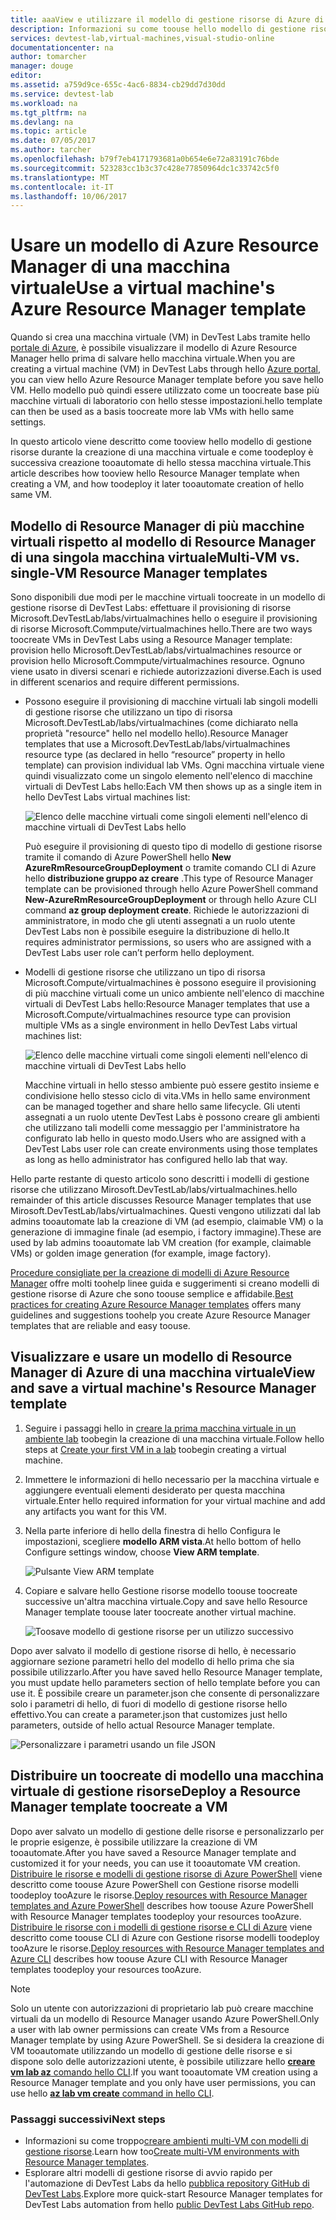 ```yaml
---
title: aaaView e utilizzare il modello di gestione risorse di Azure di una macchina virtuale | Documenti Microsoft
description: Informazioni su come toouse hello modello di gestione risorse di Azure da una macchina virtuale di toocreate altre macchine virtuali
services: devtest-lab,virtual-machines,visual-studio-online
documentationcenter: na
author: tomarcher
manager: douge
editor: 
ms.assetid: a759d9ce-655c-4ac6-8834-cb29dd7d30dd
ms.service: devtest-lab
ms.workload: na
ms.tgt_pltfrm: na
ms.devlang: na
ms.topic: article
ms.date: 07/05/2017
ms.author: tarcher
ms.openlocfilehash: b79f7eb4171793681a0b654e6e72a83191c76bde
ms.sourcegitcommit: 523283cc1b3c37c428e77850964dc1c33742c5f0
ms.translationtype: MT
ms.contentlocale: it-IT
ms.lasthandoff: 10/06/2017
---
```

# <a name="use-a-virtual-machines-azure-resource-manager-template"></a><span data-ttu-id="6fe98-103">Usare un modello di Azure Resource Manager di una macchina virtuale</span><span class="sxs-lookup"><span data-stu-id="6fe98-103">Use a virtual machine's Azure Resource Manager template</span></span>

<span data-ttu-id="6fe98-104">Quando si crea una macchina virtuale (VM) in DevTest Labs tramite hello [portale di Azure](http://go.microsoft.com/fwlink/p/?LinkID=525040), è possibile visualizzare il modello di Azure Resource Manager hello prima di salvare hello macchina virtuale.</span><span class="sxs-lookup"><span data-stu-id="6fe98-104">When you are creating a virtual machine (VM) in DevTest Labs through hello [Azure portal](http://go.microsoft.com/fwlink/p/?LinkID=525040), you can view hello Azure Resource Manager template before you save hello VM.</span></span> <span data-ttu-id="6fe98-105">Hello modello può quindi essere utilizzato come un toocreate base più macchine virtuali di laboratorio con hello stesse impostazioni.</span><span class="sxs-lookup"><span data-stu-id="6fe98-105">hello template can then be used as a basis toocreate more lab VMs with hello same settings.</span></span>

<span data-ttu-id="6fe98-106">In questo articolo viene descritto come tooview hello modello di gestione risorse durante la creazione di una macchina virtuale e come toodeploy è successiva creazione tooautomate di hello stessa macchina virtuale.</span><span class="sxs-lookup"><span data-stu-id="6fe98-106">This article describes how tooview hello Resource Manager template when creating a VM, and how toodeploy it later tooautomate creation of hello same VM.</span></span>

## <a name="multi-vm-vs-single-vm-resource-manager-templates"></a><span data-ttu-id="6fe98-107">Modello di Resource Manager di più macchine virtuali rispetto al modello di Resource Manager di una singola macchina virtuale</span><span class="sxs-lookup"><span data-stu-id="6fe98-107">Multi-VM vs. single-VM Resource Manager templates</span></span>
<span data-ttu-id="6fe98-108">Sono disponibili due modi per le macchine virtuali toocreate in un modello di gestione risorse di DevTest Labs: effettuare il provisioning di risorse Microsoft.DevTestLab/labs/virtualmachines hello o eseguire il provisioning di risorse Microsoft.Commpute/virtualmachines hello.</span><span class="sxs-lookup"><span data-stu-id="6fe98-108">There are two ways toocreate VMs in DevTest Labs using a Resource Manager template: provision hello Microsoft.DevTestLab/labs/virtualmachines resource or provision hello Microsoft.Commpute/virtualmachines resource.</span></span> <span data-ttu-id="6fe98-109">Ognuno viene usato in diversi scenari e richiede autorizzazioni diverse.</span><span class="sxs-lookup"><span data-stu-id="6fe98-109">Each is used in different scenarios and require different permissions.</span></span>

- <span data-ttu-id="6fe98-110">Possono eseguire il provisioning di macchine virtuali lab singoli modelli di gestione risorse che utilizzano un tipo di risorsa Microsoft.DevTestLab/labs/virtualmachines (come dichiarato nella proprietà "resource" hello nel modello hello).</span><span class="sxs-lookup"><span data-stu-id="6fe98-110">Resource Manager templates that use a Microsoft.DevTestLab/labs/virtualmachines resource type (as declared in hello “resource” property in hello template) can provision individual lab VMs.</span></span> <span data-ttu-id="6fe98-111">Ogni macchina virtuale viene quindi visualizzato come un singolo elemento nell'elenco di macchine virtuali di DevTest Labs hello:</span><span class="sxs-lookup"><span data-stu-id="6fe98-111">Each VM then shows up as a single item in hello DevTest Labs virtual machines list:</span></span>

   ![Elenco delle macchine virtuali come singoli elementi nell'elenco di macchine virtuali di DevTest Labs hello](./media/devtest-lab-use-arm-template/devtestlab-lab-vm-single-item.png)

   <span data-ttu-id="6fe98-113">Può eseguire il provisioning di questo tipo di modello di gestione risorse tramite il comando di Azure PowerShell hello **New AzureRmResourceGroupDeployment** o tramite comando CLI di Azure hello **distribuzione gruppo az creare** .</span><span class="sxs-lookup"><span data-stu-id="6fe98-113">This type of Resource Manager template can be provisioned through hello Azure PowerShell command **New-AzureRmResourceGroupDeployment** or through hello Azure CLI command **az group deployment create**.</span></span> <span data-ttu-id="6fe98-114">Richiede le autorizzazioni di amministratore, in modo che gli utenti assegnati a un ruolo utente DevTest Labs non è possibile eseguire la distribuzione di hello.</span><span class="sxs-lookup"><span data-stu-id="6fe98-114">It requires administrator permissions, so users who are assigned with a DevTest Labs user role can’t perform hello deployment.</span></span> 

- <span data-ttu-id="6fe98-115">Modelli di gestione risorse che utilizzano un tipo di risorsa Microsoft.Compute/virtualmachines è possono eseguire il provisioning di più macchine virtuali come un unico ambiente nell'elenco di macchine virtuali di DevTest Labs hello:</span><span class="sxs-lookup"><span data-stu-id="6fe98-115">Resource Manager templates that use a Microsoft.Compute/virtualmachines resource type can provision multiple VMs as a single environment in hello DevTest Labs virtual machines list:</span></span>

   ![Elenco delle macchine virtuali come singoli elementi nell'elenco di macchine virtuali di DevTest Labs hello](./media/devtest-lab-use-arm-template/devtestlab-lab-vm-single-environment.png)

   <span data-ttu-id="6fe98-117">Macchine virtuali in hello stesso ambiente può essere gestito insieme e condivisione hello stesso ciclo di vita.</span><span class="sxs-lookup"><span data-stu-id="6fe98-117">VMs in hello same environment can be managed together and share hello same lifecycle.</span></span> <span data-ttu-id="6fe98-118">Gli utenti assegnati a un ruolo utente DevTest Labs è possono creare gli ambienti che utilizzano tali modelli come messaggio per l'amministratore ha configurato lab hello in questo modo.</span><span class="sxs-lookup"><span data-stu-id="6fe98-118">Users who are assigned with a DevTest Labs user role can create environments using those templates as long as hello administrator has configured hello lab that way.</span></span>

<span data-ttu-id="6fe98-119">Hello parte restante di questo articolo sono descritti i modelli di gestione risorse che utilizzano Mirosoft.DevTestLab/labs/virtualmachines.</span><span class="sxs-lookup"><span data-stu-id="6fe98-119">hello remainder of this article discusses Resource Manager templates that use Mirosoft.DevTestLab/labs/virtualmachines.</span></span> <span data-ttu-id="6fe98-120">Questi vengono utilizzati dal lab admins tooautomate lab la creazione di VM (ad esempio, claimable VM) o la generazione di immagine finale (ad esempio, i factory immagine).</span><span class="sxs-lookup"><span data-stu-id="6fe98-120">These are used by lab admins tooautomate lab VM creation (for example, claimable VMs) or golden image generation (for example, image factory).</span></span>

<span data-ttu-id="6fe98-121">[Procedure consigliate per la creazione di modelli di Azure Resource Manager](https://docs.microsoft.com/azure/azure-resource-manager/resource-manager-template-best-practices) offre molti toohelp linee guida e suggerimenti si creano modelli di gestione risorse di Azure che sono toouse semplice e affidabile.</span><span class="sxs-lookup"><span data-stu-id="6fe98-121">[Best practices for creating Azure Resource Manager templates](https://docs.microsoft.com/azure/azure-resource-manager/resource-manager-template-best-practices) offers many guidelines and suggestions toohelp you create Azure Resource Manager templates that are reliable and easy toouse.</span></span>

## <a name="view-and-save-a-virtual-machines-resource-manager-template"></a><span data-ttu-id="6fe98-122">Visualizzare e usare un modello di Resource Manager di Azure di una macchina virtuale</span><span class="sxs-lookup"><span data-stu-id="6fe98-122">View and save a virtual machine's Resource Manager template</span></span>
1. <span data-ttu-id="6fe98-123">Seguire i passaggi hello in [creare la prima macchina virtuale in un ambiente lab](devtest-lab-create-first-vm.md) toobegin la creazione di una macchina virtuale.</span><span class="sxs-lookup"><span data-stu-id="6fe98-123">Follow hello steps at [Create your first VM in a lab](devtest-lab-create-first-vm.md) toobegin creating a virtual machine.</span></span>
1. <span data-ttu-id="6fe98-124">Immettere le informazioni di hello necessario per la macchina virtuale e aggiungere eventuali elementi desiderato per questa macchina virtuale.</span><span class="sxs-lookup"><span data-stu-id="6fe98-124">Enter hello required information for your virtual machine and add any artifacts you want for this VM.</span></span>
1. <span data-ttu-id="6fe98-125">Nella parte inferiore di hello della finestra di hello Configura le impostazioni, scegliere **modello ARM vista**.</span><span class="sxs-lookup"><span data-stu-id="6fe98-125">At hello bottom of hello Configure settings window, choose **View ARM template**.</span></span>

   ![Pulsante View ARM template](./media/devtest-lab-use-arm-template/devtestlab-lab-view-rm-template.png)
1. <span data-ttu-id="6fe98-127">Copiare e salvare hello Gestione risorse modello toouse toocreate successive un'altra macchina virtuale.</span><span class="sxs-lookup"><span data-stu-id="6fe98-127">Copy and save hello Resource Manager template toouse later toocreate another virtual machine.</span></span>

   ![Toosave modello di gestione risorse per un utilizzo successivo](./media/devtest-lab-use-arm-template/devtestlab-lab-copy-rm-template.png)

<span data-ttu-id="6fe98-129">Dopo aver salvato il modello di gestione risorse di hello, è necessario aggiornare sezione parametri hello del modello di hello prima che sia possibile utilizzarlo.</span><span class="sxs-lookup"><span data-stu-id="6fe98-129">After you have saved hello Resource Manager template, you must update hello parameters section of hello template before you can use it.</span></span> <span data-ttu-id="6fe98-130">È possibile creare un parameter.json che consente di personalizzare solo i parametri di hello, di fuori di modello di gestione risorse hello effettivo.</span><span class="sxs-lookup"><span data-stu-id="6fe98-130">You can create a parameter.json that customizes just hello parameters, outside of hello actual Resource Manager template.</span></span> 

![Personalizzare i parametri usando un file JSON](./media/devtest-lab-use-arm-template/devtestlab-lab-custom-params.png)

## <a name="deploy-a-resource-manager-template-toocreate-a-vm"></a><span data-ttu-id="6fe98-132">Distribuire un toocreate di modello una macchina virtuale di gestione risorse</span><span class="sxs-lookup"><span data-stu-id="6fe98-132">Deploy a Resource Manager template toocreate a VM</span></span>
<span data-ttu-id="6fe98-133">Dopo aver salvato un modello di gestione delle risorse e personalizzarlo per le proprie esigenze, è possibile utilizzare la creazione di VM tooautomate.</span><span class="sxs-lookup"><span data-stu-id="6fe98-133">After you have saved a Resource Manager template and customized it for your needs, you can use it tooautomate VM creation.</span></span> <span data-ttu-id="6fe98-134">[Distribuire le risorse e modelli di gestione risorse di Azure PowerShell](https://docs.microsoft.com/azure/azure-resource-manager/resource-group-template-deploy) viene descritto come toouse Azure PowerShell con Gestione risorse modelli toodeploy tooAzure le risorse.</span><span class="sxs-lookup"><span data-stu-id="6fe98-134">[Deploy resources with Resource Manager templates and Azure PowerShell](https://docs.microsoft.com/azure/azure-resource-manager/resource-group-template-deploy) describes how toouse Azure PowerShell with Resource Manager templates toodeploy your resources tooAzure.</span></span> <span data-ttu-id="6fe98-135">[Distribuire le risorse con i modelli di gestione risorse e CLI di Azure](https://docs.microsoft.com/azure/azure-resource-manager/resource-group-template-deploy-cli) viene descritto come toouse CLI di Azure con Gestione risorse modelli toodeploy tooAzure le risorse.</span><span class="sxs-lookup"><span data-stu-id="6fe98-135">[Deploy resources with Resource Manager templates and Azure CLI](https://docs.microsoft.com/azure/azure-resource-manager/resource-group-template-deploy-cli) describes how toouse Azure CLI with Resource Manager templates toodeploy your resources tooAzure.</span></span>

> [!NOTE]
> <span data-ttu-id="6fe98-136">Solo un utente con autorizzazioni di proprietario lab può creare macchine virtuali da un modello di Resource Manager usando Azure PowerShell.</span><span class="sxs-lookup"><span data-stu-id="6fe98-136">Only a user with lab owner permissions can create VMs from a Resource Manager template by using Azure PowerShell.</span></span> <span data-ttu-id="6fe98-137">Se si desidera la creazione di VM tooautomate utilizzando un modello di gestione delle risorse e si dispone solo delle autorizzazioni utente, è possibile utilizzare hello [ **creare vm lab az** comando hello CLI](https://docs.microsoft.com/cli/azure/lab/vm#create).</span><span class="sxs-lookup"><span data-stu-id="6fe98-137">If you want tooautomate VM creation using a Resource Manager template and you only have user permissions, you can use hello [**az lab vm create** command in hello CLI](https://docs.microsoft.com/cli/azure/lab/vm#create).</span></span>

### <a name="next-steps"></a><span data-ttu-id="6fe98-138">Passaggi successivi</span><span class="sxs-lookup"><span data-stu-id="6fe98-138">Next steps</span></span>
* <span data-ttu-id="6fe98-139">Informazioni su come troppo[creare ambienti multi-VM con modelli di gestione risorse](devtest-lab-create-environment-from-arm.md).</span><span class="sxs-lookup"><span data-stu-id="6fe98-139">Learn how too[Create multi-VM environments with Resource Manager templates](devtest-lab-create-environment-from-arm.md).</span></span>
* <span data-ttu-id="6fe98-140">Esplorare altri modelli di gestione risorse di avvio rapido per l'automazione di DevTest Labs da hello [pubblica repository GitHub di DevTest Labs](https://github.com/Azure/azure-quickstart-templates).</span><span class="sxs-lookup"><span data-stu-id="6fe98-140">Explore more quick-start Resource Manager templates for DevTest Labs automation from hello [public DevTest Labs GitHub repo](https://github.com/Azure/azure-quickstart-templates).</span></span>
